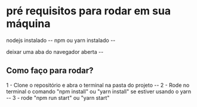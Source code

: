 # pré requisitos para rodar em sua máquina

nodejs instalado --
npm ou yarn instalado --

deixar uma aba do navegador aberta --

## Como faço para rodar?

1 - Clone o repositório e abra o terminal na pasta do projeto --
2 - Rode no terminal o comando "npm install" ou "yarn install" se estiver usando o yarn --
3 - rode "npm run start" ou "yarn start"

